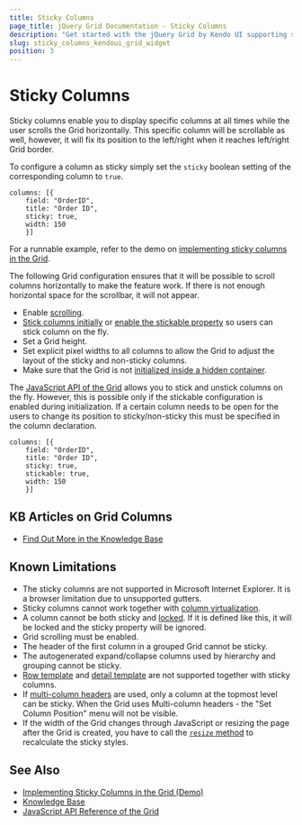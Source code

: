 ```yaml
---
title: Sticky Columns
page_title: jQuery Grid Documentation - Sticky Columns
description: "Get started with the jQuery Grid by Kendo UI supporting sticky columns that are scrollable, yet, visible at all times while the user scrolls the Grid horizontally."
slug: sticky_columns_kendoui_grid_widget
position: 3
---
```


# Sticky Columns

Sticky columns enable you to display specific columns at all times while the user scrolls the Grid horizontally. This specific column will be scrollable as well, however, it will fix its position to the left/right when it reaches left/right Grid border.

To configure a column as sticky simply set the `sticky` boolean setting of the corresponding column to `true`.

```
columns: [{
    field: "OrderID",
    title: "Order ID",
    sticky: true,
    width: 150
    }]
```

For a runnable example, refer to the demo on [implementing sticky columns in the Grid](https://demos.telerik.com/kendo-ui/grid/sticky-columns).


Тhe following Grid configuration ensures that it will be possible to scroll columns horizontally to make the feature work. If there is not enough horizontal space for the scrollbar, it will not appear.
* Enable [scrolling](/controls/grid/scrolling/overview).
* [Stick columns initially](/api/javascript/ui/grid/configuration/columns.sticky) or [enable the stickable property](/api/javascript/ui/grid/configuration/columns.stickable) so users can stick column on the fly.
* Set a Grid height.
* Set explicit pixel widths to all columns to allow the Grid to adjust the layout of the sticky and non-sticky columns.
* Make sure that the Grid is not [initialized inside a hidden container](/controls/grid/appearance/hidden-containers).

The [JavaScript API of the Grid](/api/javascript/ui/grid) allows you to stick and unstick columns on the fly. However, this is possible only if the stickable configuration is enabled during initialization. If a certain column needs to be open for the users to change its position to sticky/non-sticky this must be specified in the column declaration.
```
columns: [{
    field: "OrderID",
    title: "Order ID",
    sticky: true,
    stickable: true,
    width: 150
    }]
```

## KB Articles on Grid Columns

* [Find Out More in the Knowledge Base](/knowledge-base)

## Known Limitations

* The sticky columns are not supported in Microsoft Internet Explorer. It is a browser limitation due to unsupported gutters.
* Sticky columns cannot work together with [column virtualization](https://demos.telerik.com/kendo-ui/grid/column-virtualization).
* A column cannot be both sticky and [locked](https://demos.telerik.com/kendo-ui/grid/frozen-columns). If it is defined like this, it will be locked and the sticky property will be ignored.
* Grid scrolling must be enabled.
* The header of the first column in a grouped Grid cannot be sticky.
* The autogenerated expand/collapse columns used by hierarchy and grouping cannot be sticky.
* [Row template](https://demos.telerik.com/kendo-ui/grid/rowtemplate) and [detail template](https://demos.telerik.com/kendo-ui/grid/detailtemplate) are not supported together with sticky columns. 
* If [multi-column headers](https://demos.telerik.com/kendo-ui/grid/multicolumnheaders) are used, only a column at the topmost level can be sticky. When the Grid uses Multi-column headers - the "Set Column Position" menu will not be visible.
* If the width of the Grid changes through JavaScript or resizing the page after the Grid is created, you have to call the [`resize` method](https://docs.telerik.com/kendo-ui/api/javascript/kendo/methods/resize) to recalculate the sticky styles.

## See Also

* [Implementing Sticky Columns in the Grid (Demo)](https://demos.telerik.com/kendo-ui/grid/sticky-columns)
* [Knowledge Base](/knowledge-base)
* [JavaScript API Reference of the Grid](/api/javascript/ui/grid)
